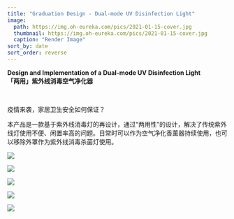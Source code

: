 ```yaml
---
title: "Graduation Design - Dual-mode UV Disinfection Light"
image: 
  path: https://img.oh-eureka.com/pics/2021-01-15-cover.jpg
  thumbnail: https://img.oh-eureka.com/pics/2021-01-15-cover.jpg
  caption: "Render Image"
sort_by: date
sort_order: reverse
---
```

**Design and Implementation of a Dual-mode UV Disinfection Light** <br>
**「两用」紫外线消毒空气净化器**

<br/>

疫情来袭，家居卫生安全如何保证？

本产品是一款基于紫外线消毒灯的再设计，通过“两用性”的设计，解决了传统紫外线灯使用不便、闲置率高的问题。日常时可以作为空气净化香薰器持续使用，也可以移除外罩作为紫外线消毒杀菌灯使用。

![](https://img.oh-eureka.com/pics/2021-01-15-%E6%BC%94%E7%A4%BA%E8%A7%86%E9%A2%91%E8%8B%B1%E6%96%87_DIA%E8%AF%B4%E6%98%8E%E5%9B%BE1.png)

![](https://img.oh-eureka.com/pics/2021-01-15-%E6%BC%94%E7%A4%BA%E8%A7%86%E9%A2%91%E8%8B%B1%E6%96%87_DIA%E8%AF%B4%E6%98%8E%E5%9B%BE2.png)

![](https://img.oh-eureka.com/pics/2021-01-15-%E6%BC%94%E7%A4%BA%E8%A7%86%E9%A2%91%E8%8B%B1%E6%96%87_DIA%E8%AF%B4%E6%98%8E%E5%9B%BE3.png)

![](https://img.oh-eureka.com/pics/2021-01-15-%E6%BC%94%E7%A4%BA%E8%A7%86%E9%A2%91%E8%8B%B1%E6%96%87_DIA%E8%AF%B4%E6%98%8E%E5%9B%BE4.png)

![](https://img.oh-eureka.com/pics/2021-01-15-%E9%95%BF%E5%9B%BE.png)


